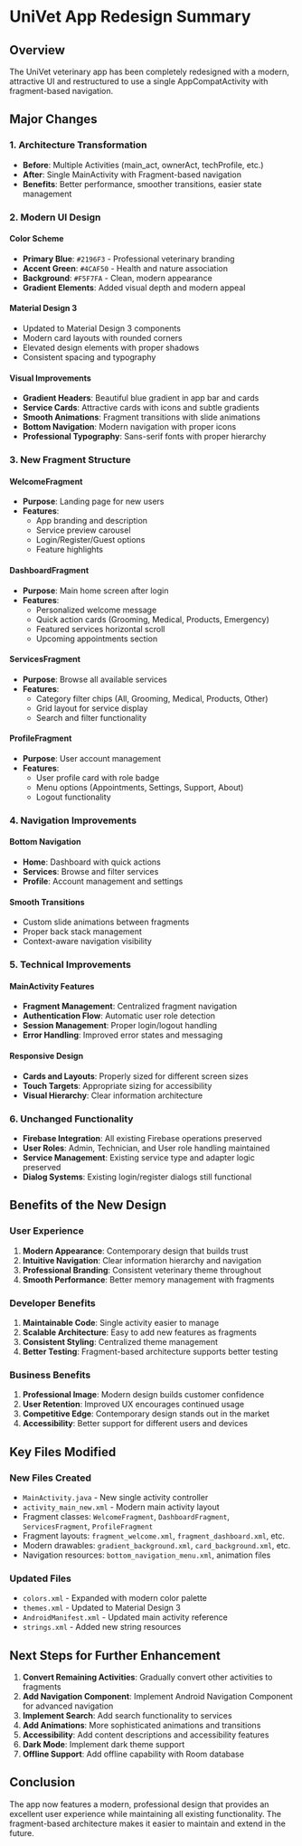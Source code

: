 # UniVet App Redesign Summary

## Overview
The UniVet veterinary app has been completely redesigned with a modern, attractive UI and restructured to use a single AppCompatActivity with fragment-based navigation.

## Major Changes

### 1. Architecture Transformation
- **Before**: Multiple Activities (main_act, ownerAct, techProfile, etc.)
- **After**: Single MainActivity with Fragment-based navigation
- **Benefits**: Better performance, smoother transitions, easier state management

### 2. Modern UI Design

#### Color Scheme
- **Primary Blue**: `#2196F3` - Professional veterinary branding
- **Accent Green**: `#4CAF50` - Health and nature association
- **Background**: `#F5F7FA` - Clean, modern appearance
- **Gradient Elements**: Added visual depth and modern appeal

#### Material Design 3
- Updated to Material Design 3 components
- Modern card layouts with rounded corners
- Elevated design elements with proper shadows
- Consistent spacing and typography

#### Visual Improvements
- **Gradient Headers**: Beautiful blue gradient in app bar and cards
- **Service Cards**: Attractive cards with icons and subtle gradients
- **Smooth Animations**: Fragment transitions with slide animations
- **Bottom Navigation**: Modern navigation with proper icons
- **Professional Typography**: Sans-serif fonts with proper hierarchy

### 3. New Fragment Structure

#### WelcomeFragment
- **Purpose**: Landing page for new users
- **Features**: 
  - App branding and description
  - Service preview carousel
  - Login/Register/Guest options
  - Feature highlights

#### DashboardFragment  
- **Purpose**: Main home screen after login
- **Features**:
  - Personalized welcome message
  - Quick action cards (Grooming, Medical, Products, Emergency)
  - Featured services horizontal scroll
  - Upcoming appointments section

#### ServicesFragment
- **Purpose**: Browse all available services
- **Features**:
  - Category filter chips (All, Grooming, Medical, Products, Other)
  - Grid layout for service display
  - Search and filter functionality

#### ProfileFragment
- **Purpose**: User account management
- **Features**:
  - User profile card with role badge
  - Menu options (Appointments, Settings, Support, About)
  - Logout functionality

### 4. Navigation Improvements

#### Bottom Navigation
- **Home**: Dashboard with quick actions
- **Services**: Browse and filter services  
- **Profile**: Account management and settings

#### Smooth Transitions
- Custom slide animations between fragments
- Proper back stack management
- Context-aware navigation visibility

### 5. Technical Improvements

#### MainActivity Features
- **Fragment Management**: Centralized fragment navigation
- **Authentication Flow**: Automatic user role detection
- **Session Management**: Proper login/logout handling
- **Error Handling**: Improved error states and messaging

#### Responsive Design
- **Cards and Layouts**: Properly sized for different screen sizes
- **Touch Targets**: Appropriate sizing for accessibility
- **Visual Hierarchy**: Clear information architecture

### 6. Unchanged Functionality
- **Firebase Integration**: All existing Firebase operations preserved
- **User Roles**: Admin, Technician, and User role handling maintained
- **Service Management**: Existing service type and adapter logic preserved
- **Dialog Systems**: Existing login/register dialogs still functional

## Benefits of the New Design

### User Experience
1. **Modern Appearance**: Contemporary design that builds trust
2. **Intuitive Navigation**: Clear information hierarchy and navigation
3. **Professional Branding**: Consistent veterinary theme throughout
4. **Smooth Performance**: Better memory management with fragments

### Developer Benefits
1. **Maintainable Code**: Single activity easier to manage
2. **Scalable Architecture**: Easy to add new features as fragments
3. **Consistent Styling**: Centralized theme management
4. **Better Testing**: Fragment-based architecture supports better testing

### Business Benefits
1. **Professional Image**: Modern design builds customer confidence
2. **User Retention**: Improved UX encourages continued usage
3. **Competitive Edge**: Contemporary design stands out in the market
4. **Accessibility**: Better support for different users and devices

## Key Files Modified

### New Files Created
- `MainActivity.java` - New single activity controller
- `activity_main_new.xml` - Modern main activity layout
- Fragment classes: `WelcomeFragment`, `DashboardFragment`, `ServicesFragment`, `ProfileFragment`
- Fragment layouts: `fragment_welcome.xml`, `fragment_dashboard.xml`, etc.
- Modern drawables: `gradient_background.xml`, `card_background.xml`, etc.
- Navigation resources: `bottom_navigation_menu.xml`, animation files

### Updated Files
- `colors.xml` - Expanded with modern color palette
- `themes.xml` - Updated to Material Design 3
- `AndroidManifest.xml` - Updated main activity reference
- `strings.xml` - Added new string resources

## Next Steps for Further Enhancement

1. **Convert Remaining Activities**: Gradually convert other activities to fragments
2. **Add Navigation Component**: Implement Android Navigation Component for advanced navigation
3. **Implement Search**: Add search functionality to services
4. **Add Animations**: More sophisticated animations and transitions  
5. **Accessibility**: Add content descriptions and accessibility features
6. **Dark Mode**: Implement dark theme support
7. **Offline Support**: Add offline capability with Room database

## Conclusion

The app now features a modern, professional design that provides an excellent user experience while maintaining all existing functionality. The fragment-based architecture makes it easier to maintain and extend in the future.